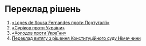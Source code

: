 # Переклад рішень

1. [«Lopes de Sousa Fernandes проти Португалії»](fernandes/)
2. [«Суріков проти України»](surikov/)
3. [«Холодов проти України»](holodov-uhvala.md)
4. [Переклад витягу з рішення Конституційного суду Німеччини](germany-court.md)

